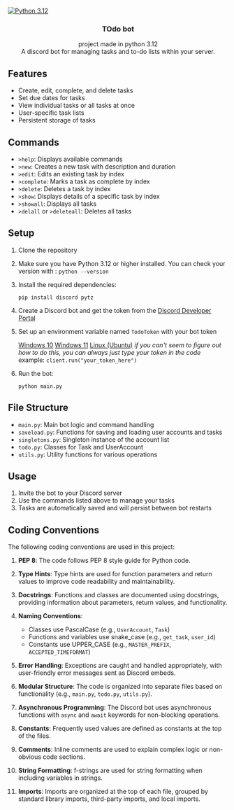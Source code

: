 [![Python 3.12](https://img.shields.io/badge/python-3.12-blue.svg)](https://www.python.org/downloads/release/python-312/)

<div align="center">

  <h3 align="center">TOdo bot</h3>
  
  <p align="center">
    project made in python 3.12
    <br>
    A discord bot for managing tasks and to-do lists within your server.
  </p>
</div>

## Features

- Create, edit, complete, and delete tasks
- Set due dates for tasks
- View individual tasks or all tasks at once
- User-specific task lists
- Persistent storage of tasks

## Commands

- `>help`: Displays available commands
- `>new`: Creates a new task with description and duration
- `>edit`: Edits an existing task by index
- `>complete`: Marks a task as complete by index
- `>delete`: Deletes a task by index
- `>show`: Displays details of a specific task by index
- `>showall`: Displays all tasks
- `>delall` or `>deleteall`: Deletes all tasks

## Setup

1. Clone the repository
2. Make sure you have Python 3.12 or higher installed.
    You can check your version with :
        `python --version`
3. Install the required dependencies:
   
    `pip install discord pytz`
   
4. Create a Discord bot and get the token from the [Discord Developer Portal](https://discord.com/developers/applications)
5. Set up an environment variable named `TodoToken` with your bot token

    [Windows 10](https://www.youtube.com/watch?v=z84UIZy_qgE)
    [Windows 11](https://www.youtube.com/watch?v=ow2jROvxyH4&t=2s)
    [Linux (Ubuntu)](https://www.youtube.com/watch?v=Y6_7xaxkPik)
    *if you can't seem to figure out how to do this, you can always just type your token in the code*
        example: ```client.run("your_token_here")```

6. Run the bot:
   
   `python main.py`
   

## File Structure

- `main.py`: Main bot logic and command handling
- `saveload.py`: Functions for saving and loading user accounts and tasks
- `singletons.py`: Singleton instance of the account list
- `todo.py`: Classes for Task and UserAccount
- `utils.py`: Utility functions for various operations

## Usage

1. Invite the bot to your Discord server
2. Use the commands listed above to manage your tasks
3. Tasks are automatically saved and will persist between bot restarts

## Coding Conventions

The following coding conventions are used in this project:

1. **PEP 8**: The code follows PEP 8 style guide for Python code.

2. **Type Hints**: Type hints are used for function parameters and return values to improve code readability and maintainability.

3. **Docstrings**: Functions and classes are documented using docstrings, providing information about parameters, return values, and functionality.

4. **Naming Conventions**:
   - Classes use PascalCase (e.g., `UserAccount`, `Task`)
   - Functions and variables use snake_case (e.g., `get_task`, `user_id`)
   - Constants use UPPER_CASE (e.g., `MASTER_PREFIX`, `ACCEPTED_TIMEFORMAT`)

5. **Error Handling**: Exceptions are caught and handled appropriately, with user-friendly error messages sent as Discord embeds.

6. **Modular Structure**: The code is organized into separate files based on functionality (e.g., `main.py`, `todo.py`, `utils.py`).

7. **Asynchronous Programming**: The Discord bot uses asynchronous functions with `async` and `await` keywords for non-blocking operations.

8. **Constants**: Frequently used values are defined as constants at the top of the files.

9. **Comments**: Inline comments are used to explain complex logic or non-obvious code sections.

10. **String Formatting**: f-strings are used for string formatting when including variables in strings.

11. **Imports**: Imports are organized at the top of each file, grouped by standard library imports, third-party imports, and local imports.
